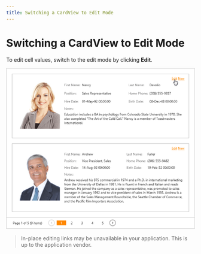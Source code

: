 ```yaml
---
title: Switching a CardView to Edit Mode
---
```

# Switching a CardView to Edit Mode
To edit cell values, switch to the edit mode by clicking **Edit**.

![EUD_CardView_EditCard](../../../images/Img121510.png)

> In-place editing links may be unavailable in your application. This is up to the application vendor.